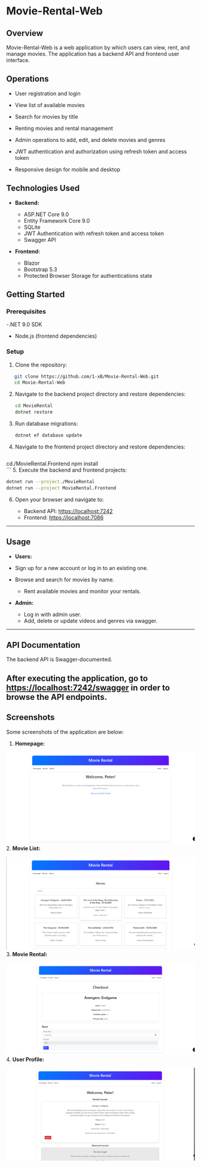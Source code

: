 # Movie-Rental-Web
## Overview

Movie-Rental-Web is a web application by which users can view, rent, and manage movies. The application has a backend API and frontend user interface.

## Operations

- User registration and login

- View list of available movies
- Search for movies by title
- Renting movies and rental management
- Admin operations to add, edit, and delete movies and genres
- JWT authentication and authorization using refresh token and access token
- Responsive design for mobile and desktop
## Technologies Used

- **Backend:**

  - ASP.NET Core 9.0
  - Entity Framework Core 9.0
  - SQLite
  - JWT Authentication with refresh token and access token
  - Swagger API
- **Frontend:**

  - Blazor
  - Bootstrap 5.3
  - Protected Browser Storage for authentications state
## Getting Started

### Prerequisites

-.NET 9.0 SDK

- Node.js (frontend dependencies)
### Setup

1. Clone the repository:

```sh
   git clone https://github.com/1-xB/Movie-Rental-Web.git
   cd Movie-Rental-Web
```
2. Navigate to the backend project directory and restore dependencies:

   ```sh
   cd MovieRental
   dotnet restore
    ```
3. Run database migrations:

   ```sh
   dotnet ef database update
    ```
4. Navigate to the frontend project directory and restore dependencies:

   ```sh
cd./MovieRental.Frontend
npm install  
    ```
5. Execute the backend and frontend projects:

   ```sh
   dotnet run --project./MovieRental
   dotnet run --project MovieRental.Frontend
   ```
6. Open your browser and navigate to:

   - Backend API: [https://localhost:7242](https://localhost:7242)
   - Frontend: [https://localhost:7086](https://localhost:7086)
---

## Usage

- **Users:**

- Sign up for a new account or log in to an existing one.
- Browse and search for movies by name.
  - Rent available movies and monitor your rentals.
- **Admin:**

  - Log in with admin user.
  - Add, delete or update videos and genres via swagger.
---
## API Documentation

The backend API is Swagger-documented.

After executing the application, go to [https://localhost:7242/swagger](https://localhost:7242/swagger) in order to browse the API endpoints.
---

## Screenshots

Some screenshots of the application are below:

1. **Homepage:**

 ![Homepage](img/Image1.png)
2. **Movie List:**

  ![Movie List](img/Image2.png)
3. **Movie Rental:**

  ![Movie Rental](img/Image3.png)
4. **User Profile:**

  ![User Profile](img/Image4.png)
